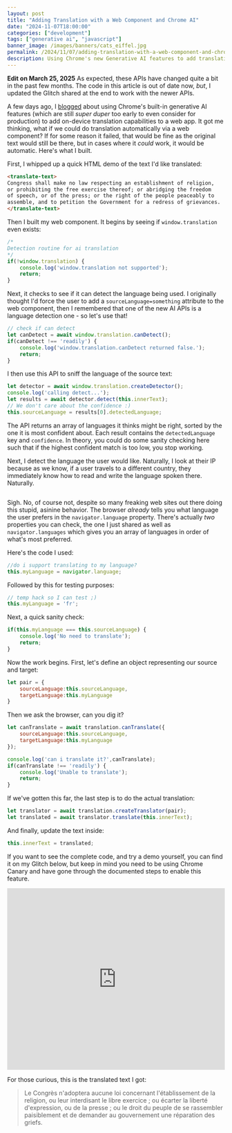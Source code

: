 ```yaml
---
layout: post
title: "Adding Translation with a Web Component and Chrome AI"
date: "2024-11-07T18:00:00"
categories: ["development"]
tags: ["generative ai", "javascript"]
banner_image: /images/banners/cats_eiffel.jpg
permalink: /2024/11/07/adding-translation-with-a-web-component-and-chrome-ai
description: Using Chrome's new Generative AI features to add translation.
---
```


**Edit on March 25, 2025** As expected, these APIs have changed quite a bit in the past few months. The code in this article is out of date now, *but*, I updated the Glitch shared at the end to work with the newer APIs.

A few days ago, I [blogged](https://www.raymondcamden.com/2024/10/29/using-chrome-ai-for-translation) about using Chrome's built-in generative AI features (which are still *super duper* too early to even consider for production) to add on-device translation capabilities to a web app. It got me thinking, what if we could do translation automatically via a web component? If for some reason it failed, that would be fine as the original text would still be there, but in cases where it *could* work, it would be automatic. Here's what I built.

First, I whipped up a quick HTML demo of the text I'd like translated:

```html
<translate-text>
Congress shall make no law respecting an establishment of religion, 
or prohibiting the free exercise thereof; or abridging the freedom 
of speech, or of the press; or the right of the people peaceably to 
assemble, and to petition the Government for a redress of grievances.
</translate-text>
```

Then I built my web component. It begins by seeing if `window.translation` even exists:

```js
/*
Detection routine for ai translation
*/
if(!window.translation) {
	console.log('window.translation not supported');
	return;
}
```

Next, it checks to see if it can detect the language being used. I originally thought I'd force the user to add a `sourceLanguage=something` attribute to the web component, then I remembered that one of the new AI APIs is a language detection one - so let's use that!

```js
// check if can detect 
let canDetect = await window.translation.canDetect();
if(canDetect !== 'readily') {
	console.log('window.translation.canDetect returned false.');
	return;
} 
```

I then use this API to sniff the language of the source text:

```js
let detector = await window.translation.createDetector();
console.log('calling detect...');
let results = await detector.detect(this.innerText);
// We don't care about the confidence :) 
this.sourceLanguage = results[0].detectedLanguage;
```

The API returns an array of languages it thinks might be right, sorted by the one it is most confident about. Each result contains the `detectedLanguage` key and `confidence`. In theory, you could do some sanity checking here such that if the highest confident match is too low, you stop working.

Next, I detect the language the user would like. Naturally, I look at their IP because as we know, if a user travels to a different country, they immediately know how to read and write the language spoken there. Naturally.

<p>
<img src="https://static.raymondcamden.com/images/2024/11/snark.gif" alt="" class="imgborder imgcenter" loading="lazy">
</p>

Sigh. No, of course not, despite so many freaking web sites out there doing this stupid, asinine behavior. The browser *already* tells you what language the user prefers in the `navigator.language` property. There's actually *two* properties you can check, the one I just shared as well as `navigator.languages` which gives you an array of languages in order of what's most preferred. 

Here's the code I used:

```js
//do i support translating to my language?
this.myLanguage = navigator.language;
```

Followed by this for testing purposes:

```js
// temp hack so I can test ;)
this.myLanguage = 'fr';
```

Next, a quick sanity check:

```js
if(this.myLanguage === this.sourceLanguage) {
	console.log('No need to translate');
	return;
}
```

Now the work begins. First, let's define an object representing our source and target:

```js
let pair = {
	sourceLanguage:this.sourceLanguage, 
	targetLanguage:this.myLanguage
}
```

Then we ask the browser, can you dig it?

```js
let canTranslate = await translation.canTranslate({
	sourceLanguage:this.sourceLanguage,
	targetLanguage:this.myLanguage
});

console.log('can i translate it?',canTranslate);
if(canTranslate !== 'readily') {
	console.log('Unable to translate');
	return;
}
```

If we've gotten this far, the last step is to do the actual translation:

```js
let translator = await translation.createTranslator(pair);
let translated = await translator.translate(this.innerText);
```

And finally, update the text inside:

```js
this.innerText = translated;
```

If you want to see the complete code, and try a demo yourself, you can find it on my Glitch below, but keep in mind you need to be using Chrome Canary and have gone through the documented steps to enable this feature.

<!-- Copy and Paste Me -->
<div class="glitch-embed-wrap" style="height: 420px; width: 100%;">
  <iframe
    src="https://glitch.com/embed/#!/embed/mature-glorious-celestite?path=index.html&previewSize=0"
    title="mature-glorious-celestite on Glitch"
    allow="geolocation; microphone; camera; midi; encrypted-media; xr-spatial-tracking; fullscreen"
    allowFullScreen
    style="height: 100%; width: 100%; border: 0;">
  </iframe>
</div>

For those curious, this is the translated text I got:

<blockquote>
Le Congrès n'adoptera aucune loi concernant l'établissement de la religion, ou leur interdisant le libre exercice ; ou écarter la liberté d'expression, ou de la presse ; ou le droit du peuple de se rassembler paisiblement et de demander au gouvernement une réparation des griefs.
</blockquote>